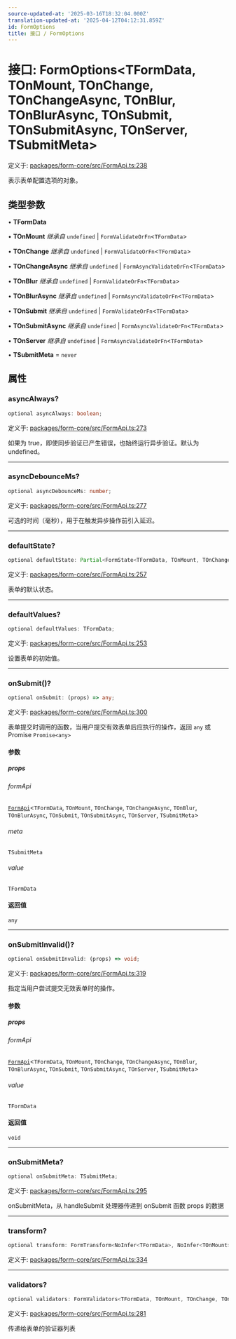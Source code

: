```yaml
---
source-updated-at: '2025-03-16T18:32:04.000Z'
translation-updated-at: '2025-04-12T04:12:31.859Z'
id: FormOptions
title: 接口 / FormOptions
---
```

<!-- 请勿编辑：此页面由类型注释自动生成 -->

# 接口: FormOptions\<TFormData, TOnMount, TOnChange, TOnChangeAsync, TOnBlur, TOnBlurAsync, TOnSubmit, TOnSubmitAsync, TOnServer, TSubmitMeta\>

定义于: [packages/form-core/src/FormApi.ts:238](https://github.com/TanStack/form/blob/main/packages/form-core/src/FormApi.ts#L238)

表示表单配置选项的对象。

## 类型参数

• **TFormData**

• **TOnMount** *继承自* `undefined` \| `FormValidateOrFn`\<`TFormData`\>

• **TOnChange** *继承自* `undefined` \| `FormValidateOrFn`\<`TFormData`\>

• **TOnChangeAsync** *继承自* `undefined` \| `FormAsyncValidateOrFn`\<`TFormData`\>

• **TOnBlur** *继承自* `undefined` \| `FormValidateOrFn`\<`TFormData`\>

• **TOnBlurAsync** *继承自* `undefined` \| `FormAsyncValidateOrFn`\<`TFormData`\>

• **TOnSubmit** *继承自* `undefined` \| `FormValidateOrFn`\<`TFormData`\>

• **TOnSubmitAsync** *继承自* `undefined` \| `FormAsyncValidateOrFn`\<`TFormData`\>

• **TOnServer** *继承自* `undefined` \| `FormAsyncValidateOrFn`\<`TFormData`\>

• **TSubmitMeta** = `never`

## 属性

### asyncAlways?

```ts
optional asyncAlways: boolean;
```

定义于: [packages/form-core/src/FormApi.ts:273](https://github.com/TanStack/form/blob/main/packages/form-core/src/FormApi.ts#L273)

如果为 true，即使同步验证已产生错误，也始终运行异步验证。默认为 undefined。

***

### asyncDebounceMs?

```ts
optional asyncDebounceMs: number;
```

定义于: [packages/form-core/src/FormApi.ts:277](https://github.com/TanStack/form/blob/main/packages/form-core/src/FormApi.ts#L277)

可选的时间（毫秒），用于在触发异步操作前引入延迟。

***

### defaultState?

```ts
optional defaultState: Partial<FormState<TFormData, TOnMount, TOnChange, TOnChangeAsync, TOnBlur, TOnBlurAsync, TOnSubmit, TOnSubmitAsync, TOnServer>>;
```

定义于: [packages/form-core/src/FormApi.ts:257](https://github.com/TanStack/form/blob/main/packages/form-core/src/FormApi.ts#L257)

表单的默认状态。

***

### defaultValues?

```ts
optional defaultValues: TFormData;
```

定义于: [packages/form-core/src/FormApi.ts:253](https://github.com/TanStack/form/blob/main/packages/form-core/src/FormApi.ts#L253)

设置表单的初始值。

***

### onSubmit()?

```ts
optional onSubmit: (props) => any;
```

定义于: [packages/form-core/src/FormApi.ts:300](https://github.com/TanStack/form/blob/main/packages/form-core/src/FormApi.ts#L300)

表单提交时调用的函数，当用户提交有效表单后应执行的操作，返回 `any` 或 Promise `Promise<any>`

#### 参数

##### props

###### formApi

[`FormApi`](../classes/formapi.md)\<`TFormData`, `TOnMount`, `TOnChange`, `TOnChangeAsync`, `TOnBlur`, `TOnBlurAsync`, `TOnSubmit`, `TOnSubmitAsync`, `TOnServer`, `TSubmitMeta`\>

###### meta

`TSubmitMeta`

###### value

`TFormData`

#### 返回值

`any`

***

### onSubmitInvalid()?

```ts
optional onSubmitInvalid: (props) => void;
```

定义于: [packages/form-core/src/FormApi.ts:319](https://github.com/TanStack/form/blob/main/packages/form-core/src/FormApi.ts#L319)

指定当用户尝试提交无效表单时的操作。

#### 参数

##### props

###### formApi

[`FormApi`](../classes/formapi.md)\<`TFormData`, `TOnMount`, `TOnChange`, `TOnChangeAsync`, `TOnBlur`, `TOnBlurAsync`, `TOnSubmit`, `TOnSubmitAsync`, `TOnServer`, `TSubmitMeta`\>

###### value

`TFormData`

#### 返回值

`void`

***

### onSubmitMeta?

```ts
optional onSubmitMeta: TSubmitMeta;
```

定义于: [packages/form-core/src/FormApi.ts:295](https://github.com/TanStack/form/blob/main/packages/form-core/src/FormApi.ts#L295)

onSubmitMeta，从 handleSubmit 处理器传递到 onSubmit 函数 props 的数据

***

### transform?

```ts
optional transform: FormTransform<NoInfer<TFormData>, NoInfer<TOnMount>, NoInfer<TOnChange>, NoInfer<TOnChangeAsync>, NoInfer<TOnBlur>, NoInfer<TOnBlurAsync>, NoInfer<TOnSubmit>, NoInfer<TOnSubmitAsync>, NoInfer<TOnServer>, NoInfer<TSubmitMeta>>;
```

定义于: [packages/form-core/src/FormApi.ts:334](https://github.com/TanStack/form/blob/main/packages/form-core/src/FormApi.ts#L334)

***

### validators?

```ts
optional validators: FormValidators<TFormData, TOnMount, TOnChange, TOnChangeAsync, TOnBlur, TOnBlurAsync, TOnSubmit, TOnSubmitAsync>;
```

定义于: [packages/form-core/src/FormApi.ts:281](https://github.com/TanStack/form/blob/main/packages/form-core/src/FormApi.ts#L281)

传递给表单的验证器列表
